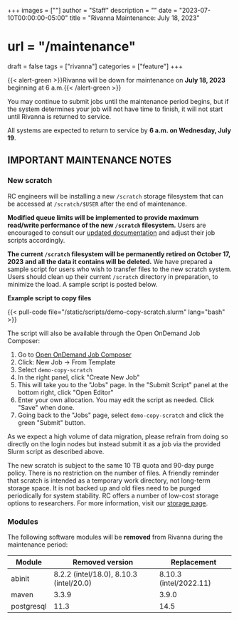 +++
images = [""]
author = "Staff"
description = ""
date = "2023-07-10T00:00:00-05:00"
title = "Rivanna Maintenance: July 18, 2023"
# url = "/maintenance"
draft = false
tags = ["rivanna"]
categories = ["feature"]
+++

{{< alert-green >}}Rivanna will be down for maintenance on <strong>July 18, 2023</strong> beginning at 6 a.m.{{< /alert-green >}}

You may continue to submit jobs until the maintenance period begins, but if the system determines your job will not have time to finish, it will not start until Rivanna is returned to service.

All systems are expected to return to service by **6 a.m. on Wednesday, July 19**.

## IMPORTANT MAINTENANCE NOTES

### New scratch

RC engineers will be installing a new `/scratch` storage filesystem that can be accessed at `/scratch/$USER` after the end of maintenance.

**Modified queue limits will be implemented to provide maximum read/write performance of the new `/scratch` filesystem.** Users are encouraged to consult our [updated documentation](/userinfo/rivanna/overview/#job-queues/) and adjust their job scripts accordingly.

**The current `/scratch` filesystem will be permanently retired on October 17, 2023 and all the data it contains will be deleted.**  We have prepared a sample script for users who wish to transfer files to the new scratch system.  Users should clean up their current `/scratch` directory in preparation, to minimize the load.  A sample script is posted below.

**Example script to copy files**

{{< pull-code file="/static/scripts/demo-copy-scratch.slurm" lang="bash" >}}

The script will also be available through the Open OnDemand Job Composer:

1. Go to [Open OnDemand Job Composer](https://ood.hpc.virginia.edu/pun/sys/dashboard/apps/show/myjobs)
1. Click: New Job -> From Template
1. Select `demo-copy-scratch`
1. In the right panel, click "Create New Job"
1. This will take you to the "Jobs" page. In the "Submit Script" panel at the bottom right, click "Open Editor"
1. Enter your own allocation. You may edit the script as needed. Click "Save" when done.
1. Going back to the "Jobs" page, select `demo-copy-scratch` and click the green "Submit" button.

As we expect a high volume of data migration, please refrain from doing so directly on the login nodes but instead submit it as a job via the provided Slurm script as described above.

The new scratch is subject to the same 10 TB quota and 90-day purge policy. There is no restriction on the number of files. A friendly reminder that scratch is intended as a temporary work directory, not long-term storage space. It is not backed up and old files need to be purged periodically for system stability. RC offers a number of low-cost storage options to researchers. For more information, visit our [storage page](/userinfo/storage).

### Modules

The following software modules will be **removed** from Rivanna during the maintenance period:

| Module | Removed version | Replacement |
|---|---|---|
|abinit |8.2.2 (intel/18.0), 8.10.3 (intel/20.0) | 8.10.3 (intel/2022.11) |
|maven | 3.3.9 | 3.9.0 |
|postgresql | 11.3 | 14.5 |
